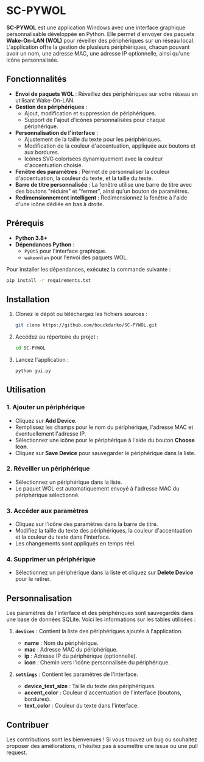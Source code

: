 # SC-PYWOL

**SC-PYWOL** est une application Windows avec une interface graphique personnalisable développée en Python. Elle permet d'envoyer des paquets **Wake-On-LAN (WOL)** pour réveiller des périphériques sur un réseau local. L'application offre la gestion de plusieurs périphériques, chacun pouvant avoir un nom, une adresse MAC, une adresse IP optionnelle, ainsi qu'une icône personnalisée.

## Fonctionnalités

- **Envoi de paquets WOL** : Réveillez des périphériques sur votre réseau en utilisant Wake-On-LAN.
- **Gestion des périphériques** :
  - Ajout, modification et suppression de périphériques.
  - Support de l'ajout d'icônes personnalisées pour chaque périphérique.
- **Personnalisation de l'interface** :
  - Ajustement de la taille du texte pour les périphériques.
  - Modification de la couleur d'accentuation, appliquée aux boutons et aux bordures.
  - Icônes SVG colorisées dynamiquement avec la couleur d'accentuation choisie.
- **Fenêtre des paramètres** : Permet de personnaliser la couleur d'accentuation, la couleur du texte, et la taille du texte.
- **Barre de titre personnalisée** : La fenêtre utilise une barre de titre avec des boutons "réduire" et "fermer", ainsi qu'un bouton de paramètres.
- **Redimensionnement intelligent** : Redimensionnez la fenêtre à l'aide d'une icône dédiée en bas à droite.

## Prérequis

- **Python 3.8+**
- **Dépendances Python** :
  - `PyQt5` pour l'interface graphique.
  - `wakeonlan` pour l'envoi des paquets WOL.

Pour installer les dépendances, exécutez la commande suivante :

```bash
pip install -r requirements.txt
```

## Installation

1. Clonez le dépôt ou téléchargez les fichiers sources :

   ```bash
   git clone https://github.com/bouckdarko/SC-PYWOL.git
   ```

2. Accédez au répertoire du projet :

   ```bash
   cd SC-PYWOL
   ```

3. Lancez l'application :

   ```bash
   python gui.py
   ```

## Utilisation

### 1. Ajouter un périphérique

- Cliquez sur **Add Device**.
- Remplissez les champs pour le nom du périphérique, l'adresse MAC et éventuellement l'adresse IP.
- Sélectionnez une icône pour le périphérique à l'aide du bouton **Choose Icon**.
- Cliquez sur **Save Device** pour sauvegarder le périphérique dans la liste.

### 2. Réveiller un périphérique

- Sélectionnez un périphérique dans la liste.
- Le paquet WOL est automatiquement envoyé à l'adresse MAC du périphérique sélectionné.

### 3. Accéder aux paramètres

- Cliquez sur l'icône des paramètres dans la barre de titre.
- Modifiez la taille du texte des périphériques, la couleur d'accentuation et la couleur du texte dans l'interface.
- Les changements sont appliqués en temps réel.

### 4. Supprimer un périphérique

- Sélectionnez un périphérique dans la liste et cliquez sur **Delete Device** pour le retirer.

## Personnalisation

Les paramètres de l'interface et des périphériques sont sauvegardés dans une base de données SQLite. Voici les informations sur les tables utilisées :

1. **`devices`** : Contient la liste des périphériques ajoutés à l'application.
   - **name** : Nom du périphérique.
   - **mac** : Adresse MAC du périphérique.
   - **ip** : Adresse IP du périphérique (optionnelle).
   - **icon** : Chemin vers l'icône personnalisée du périphérique.

2. **`settings`** : Contient les paramètres de l'interface.
   - **device_text_size** : Taille du texte des périphériques.
   - **accent_color** : Couleur d'accentuation de l'interface (boutons, bordures).
   - **text_color** : Couleur du texte dans l'interface.

## Contribuer

Les contributions sont les bienvenues ! Si vous trouvez un bug ou souhaitez proposer des améliorations, n'hésitez pas à soumettre une issue ou une pull request.
